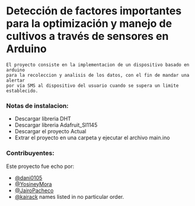 Detección de factores importantes para la optimización y manejo de cultivos a través de sensores en Arduino
======
    El proyecto consiste en la implementacion de un dispositivo basado en arduino
    para la recoleccion y analisis de los datos, con el fin de mandar una alertar
    por vía SMS al dispositivo del usuario cuando se supera un limite establecido.

### Notas de instalacion:
- Descargar libreria DHT
- Descargar libreria Adafruit_SI1145
- Descargar el proyecto Actual
- Extrar el proyecto en una carpeta y ejecutar el archivo main.ino


### Contribuyentes:

Este proyecto fue echo por:
 - [@dani0105](https://github.com/dani0105)
 - [@YosineyMora](https://github.com/YosineyMora)
 - [@JairoPacheco](https://github.com/https://github.com/JairoPacheco)
 - [@kairack](https://github.com/kairack)
names listed in no particular order.
